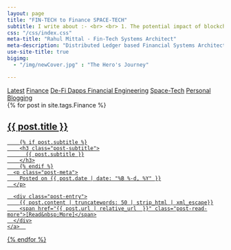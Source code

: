 ```yaml
---
layout: page
title: "FIN-TECH to Finance SPACE-TECH"
subtitle: I write about :- <br> <br> 1. The potential impact of blockchain on established monetary & banking systems. <br> <br> 2. Digital Investment Assets that can support evolved Financially Engineered Products.  <br> <br> 3. Dapps that i am working upon. <br> <br> 4. How DLT based monetary systems can be created that can fuel space-tech research and space exploration. 
css: "/css/index.css"
meta-title: "Rahul Mittal - Fin-Tech Systems Architect"
meta-description: "Distributed Ledger based Financial Systems Architect and Developer, currently working with Societe Generale."
use-site-title: true
bigimg:
  - "/img/newCover.jpg" : "The Hero's Journey"

---
```


<div class="list-filters"> <!-- // USED TO IMPLEMENT FILTERS / SEGMENTATION ON POSTS -->
<a href="/index" class="list-filter">Latest</a> <!-- // No need to do anything for this -->
  <a href="/Finance" class="list-filter filter-selected">Finance</a> <!-- // No need to do anything for this -->
  <a href="/DLT_Dapps" class="list-filter">De-Fi Dapps </a> <!-- // add a Explained Series.md file -->
  <a href="/Financial_Engineering" class="list-filter">Financial Engineering</a> <!-- add a Patent Analysis.md file -->
  <a href="/SpaceTech" class="list-filter">Space-Tech</a> <!-- // add a DLT_Dapps Aeronautical Analysis.md file  -->
  <a href="/Personal_Blog" class="list-filter">Personal Blogging</a> <!-- // add a DLT_Dapps Aeronautical Analysis.md file  -->

</div>


<div class="posts-list">
  {% for post in site.tags.Finance %}
  <article>
    <a class="post-preview" href="{{ post.url | relative_url  }}">
	    <h2 class="post-title">{{ post.title }}</h2>

	    {% if post.subtitle %}
	    <h3 class="post-subtitle">
	      {{ post.subtitle }}
	    </h3>
	    {% endif %}
      <p class="post-meta">
        Posted on {{ post.date | date: "%B %-d, %Y" }}
      </p>

      <div class="post-entry">
        {{ post.content | truncatewords: 50 | strip_html | xml_escape}}
        <span href="{{ post.url | relative_url  }}" class="post-read-more">[Read&nbsp;More]</span>
      </div>
    </a>  
   </article>
  {% endfor %}
</div>
